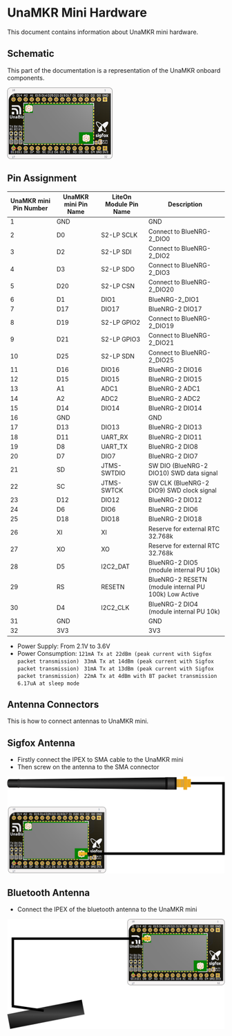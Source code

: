 # UnaMKR Mini Hardware

This document contains information about UnaMKR mini hardware.

## Schematic

This part of the documentation is a representation of the UnaMKR onboard components.

![alt_text](img/unamkr-mini-hw-schematics.png)

## Pin Assignment

| UnaMKR mini Pin Number | UnaMKR mini Pin Name | LiteOn Module Pin Name  | Description |
| --- | --- | --- | --- |
| 1 | GND |   | GND |
| 2 | D0 | S2-LP SCLK | Connect to BlueNRG-2\_DIO0 |
| 3 | D2 | S2-LP SDI | Connect to BlueNRG-2\_DIO2 |
| 4 | D3 | S2-LP SDO | Connect to BlueNRG-2\_DIO3 |
| 5 | D20 | S2-LP CSN | Connect to BlueNRG-2\_DIO20 |
| 6 | D1 | DIO1 | BlueNRG-2\_DIO1 |
| 7 | D17 | DIO17 | BlueNRG-2 DIO17 |
| 8 | D19 | S2-LP GPIO2 | Connect to BlueNRG-2\_DIO19 |
| 9 | D21 | S2-LP GPIO3 | Connect to BlueNRG-2\_DIO21 |
| 10 | D25 | S2-LP SDN | Connect to BlueNRG-2\_DIO25 |
| 11 | D16 | DIO16 | BlueNRG-2 DIO16 |
| 12 | D15 | DIO15 | BlueNRG-2 DIO15 |
| 13 | A1 | ADC1 | BlueNRG-2 ADC1 |
| 14 | A2 | ADC2 | BlueNRG-2 ADC2 |
| 15 | D14 | DIO14 | BlueNRG-2 DIO14 |
| 16 | GND |   | GND |
| 17 | D13 | DIO13 | BlueNRG-2 DIO13 |
| 18 | D11 | UART\_RX | BlueNRG-2 DIO11 |
| 19 | D8 | UART\_TX | BlueNRG-2 DIO8 |
| 20 | D7 | DIO7 | BlueNRG-2 DIO7 |
| 21 | SD | JTMS-SWTDIO | SW DIO (BlueNRG-2 DIO10) SWD data signal |
| 22 | SC | JTMS-SWTCK | SW CLK (BlueNRG-2 DIO9) SWD clock signal |
| 23 | D12 | DIO12 | BlueNRG-2 DIO12 |
| 24 | D6 | DIO6 | BlueNRG-2 DIO6 |
| 25 | D18 | DIO18 | BlueNRG-2 DIO18 |
| 26 | XI | XI | Reserve for external RTC 32.768k |
| 27 | XO | XO | Reserve for external RTC 32.768k |
| 28 | D5 | I2C2\_DAT | BlueNRG-2 DIO5 (module internal PU 10k) |
| 29 | RS | RESETN | BlueNRG-2 RESETN (module internal PU 100k) Low Active |
| 30 | D4 | I2C2\_CLK | BlueNRG-2 DIO4 (module internal PU 10k) |
| 31 | GND |   | GND |
| 32 | 3V3 |   | 3V3 |

- Power Supply: From 2.1V to 3.6V
- Power Consumption:
`121mA Tx at 22dBm (peak current with Sigfox packet transmission) `
`33mA Tx at 14dBm (peak current with Sigfox packet transmission) `
`31mA Tx at 13dBm (peak current with Sigfox packet transmission) `
`22mA Tx at 4dBm with BT packet transmission `
`6.17uA at sleep mode`


## Antenna Connectors

This is how to connect antennas to UnaMKR mini.

## Sigfox Antenna

* Firstly connect the IPEX to SMA cable to the UnaMKR mini
* Then screw on the antenna to the SMA connector

![alt_text](img/unamkr-mini-antenna-sigfox.png ":size=500")

## Bluetooth Antenna

* Connect the IPEX of the bluetooth antenna to the UnaMKR mini

![alt_text](img/unamkr-mini-antenna-ble.png ":size=500")
